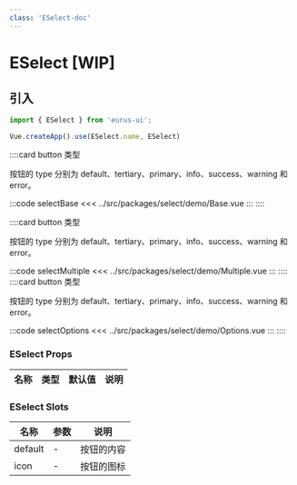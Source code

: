 ```yaml
---
class: 'ESelect-doc'
---
```

# ESelect [WIP]

## 引入

```javascript
import { ESelect } from 'eurus-ui';

Vue.createApp().use(ESelect.name, ESelect)
```

::::card button 类型

按钮的 type 分别为 default、tertiary、primary、info、success、warning 和 error。

:::code selectBase
<<< ../src/packages/select/demo/Base.vue
:::
::::

::::card button 类型

按钮的 type 分别为 default、tertiary、primary、info、success、warning 和 error。

:::code selectMultiple
<<< ../src/packages/select/demo/Multiple.vue
:::
::::
::::card button 类型

按钮的 type 分别为 default、tertiary、primary、info、success、warning 和 error。

:::code selectOptions
<<< ../src/packages/select/demo/Options.vue
:::
::::


### ESelect Props

| 名称 | 类型 | 默认值 | 说明 |
| --- | --- | --- | --- |



###  ESelect Slots

| 名称    | 参数 | 说明       |
| ------- | ---- | ---------- |
| default | -    | 按钮的内容 |
| icon    | -    | 按钮的图标 |
